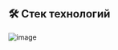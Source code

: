 ## 🛠 Стек технологий

![image]({[BadgeURLHere](https://img.shields.io/badge/React-20232A?style=for-the-badge&logo=react&logoColor=61DAFB)})


